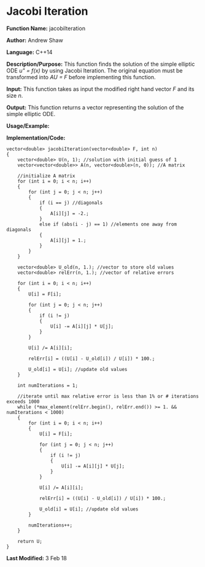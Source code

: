 # Jacobi Iteration

**Function Name:** jacobiIteration

**Author:** Andrew Shaw

**Language:** C++14

**Description/Purpose:** This function finds the solution of the simple elliptic ODE *u" = f(x)* by using Jacobi Iteration. The original equation must be transformed into *AU = F* before implementing this function.

**Input:** This function takes as input the modified right hand vector *F* and its size *n*.

**Output:** This function returns a vector representing the solution of the simple elliptic ODE.

**Usage/Example:**

**Implementation/Code:**
~~~~
vector<double> jacobiIteration(vector<double> F, int n)
{
	vector<double> U(n, 1); //solution with initial guess of 1
	vector<vector<double>> A(n, vector<double>(n, 0)); //A matrix

	//initialize A matrix
	for (int i = 0; i < n; i++)
	{
		for (int j = 0; j < n; j++)
		{
			if (i == j) //diagonals
			{
				A[i][j] = -2.;
			}
			else if (abs(i - j) == 1) //elements one away from diagonals
			{
				A[i][j] = 1.;
			}
		}
	}

	vector<double> U_old(n, 1.); //vector to store old values
	vector<double> relErr(n, 1.); //vector of relative errors

	for (int i = 0; i < n; i++)
	{
		U[i] = F[i];

		for (int j = 0; j < n; j++)
		{
			if (i != j)
			{
				U[i] -= A[i][j] * U[j];
			}
		}

		U[i] /= A[i][i];

		relErr[i] = ((U[i] - U_old[i]) / U[i]) * 100.;

		U_old[i] = U[i]; //update old values
	}

	int numIterations = 1;

	//iterate until max relative error is less than 1% or # iterations exceeds 1000
	while (*max_element(relErr.begin(), relErr.end()) >= 1. && numIterations < 1000)
	{
		for (int i = 0; i < n; i++)
		{
			U[i] = F[i];

			for (int j = 0; j < n; j++)
			{
				if (i != j)
				{
					U[i] -= A[i][j] * U[j];
				}
			}

			U[i] /= A[i][i];

			relErr[i] = ((U[i] - U_old[i]) / U[i]) * 100.;

			U_old[i] = U[i]; //update old values
		}

		numIterations++;
	}

	return U;
}
~~~~
**Last Modified:** 3 Feb 18
